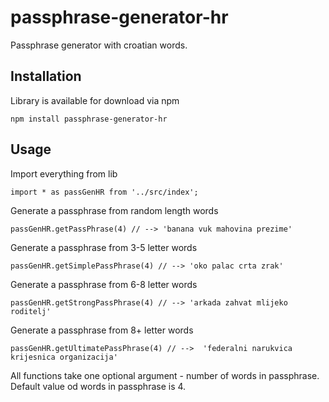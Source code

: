 # passphrase-generator-hr

Passphrase generator with croatian words.

## Installation

Library is available for download via npm

    npm install passphrase-generator-hr

## Usage

Import everything from lib

    import * as passGenHR from '../src/index';

Generate a passphrase from random length words 

    passGenHR.getPassPhrase(4) // --> 'banana vuk mahovina prezime'

Generate a passphrase from 3-5 letter words  

    passGenHR.getSimplePassPhrase(4) // --> 'oko palac crta zrak'

Generate a passphrase from 6-8 letter words  

    passGenHR.getStrongPassPhrase(4) // --> 'arkada zahvat mlijeko roditelj'

Generate a passphrase from 8+ letter words

    passGenHR.getUltimatePassPhrase(4) // -->  'federalni narukvica krijesnica organizacija'


All functions take one optional argument - number of words in passphrase. Default value od words in passphrase is 4.